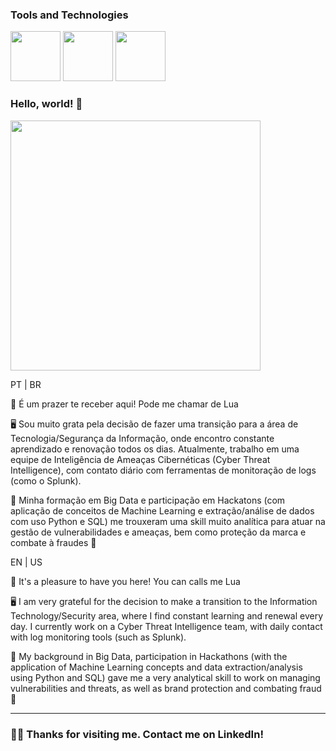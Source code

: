 ###  Tools and Technologies

<img src = "https://user-images.githubusercontent.com/25181517/183423507-c056a6f9-1ba8-4312-a350-19bcbc5a8697.png"
 width="80px"/> <img src = "https://github.com/marwin1991/profile-technology-icons/assets/76662862/2481dc48-be6b-4ebb-9e8c-3b957efe69fa"
 width="80px"/>  <img src = "https://user-images.githubusercontent.com/25181517/186884150-05e9ff6d-340e-4802-9533-2c3f02363ee3.png"
 width="80px"/>

### Hello, world! 🖖

<img src = "https://github.com/luanamayumi4/free_images/blob/main/cute%20robot.jpg."
 width="400px"/>

PT | BR

🥰 É um prazer te receber aqui! Pode me chamar de Lua 

🖥️ Sou muito grata pela decisão de fazer uma transição para a área de Tecnologia/Segurança da Informação, onde encontro constante aprendizado e renovação todos os dias. Atualmente, trabalho em uma equipe de Inteligência de Ameaças Cibernéticas (Cyber Threat Intelligence), com contato diário com ferramentas de monitoração de logs (como o Splunk).

🚀 Minha formação em Big Data e participação em Hackatons (com aplicação de conceitos de Machine Learning e extração/análise de dados com uso Python e SQL) me trouxeram uma skill muito analítica para atuar na gestão de vulnerabilidades e ameaças, bem como proteção da marca e combate à fraudes 🚀


EN | US

🥰 It's a pleasure to have you here! You can calls me Lua

🖥️ I am very grateful for the decision to make a transition to the Information Technology/Security area, where I find constant learning and renewal every day. I currently work on a Cyber ​​Threat Intelligence team, with daily contact with log monitoring tools (such as Splunk).

🚀 My background in Big Data, participation in Hackathons (with the application of Machine Learning concepts and data extraction/analysis using Python and SQL) gave me a very analytical skill to work on managing vulnerabilities and threats, as well as brand protection and combating fraud  🚀

---------------------------------------------------------------------------------------------------------------

### 🤝🏻 Thanks for visiting me. Contact me on LinkedIn!
